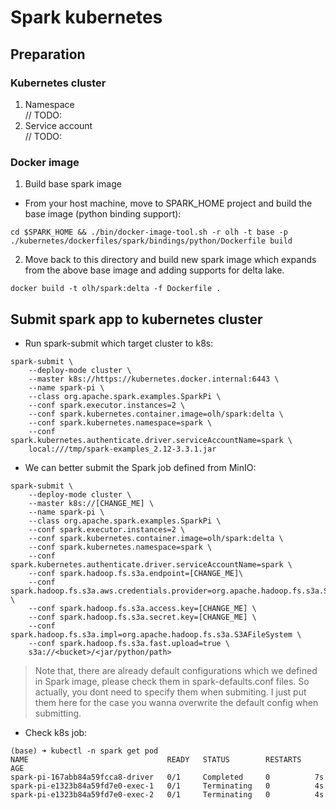 # Spark kubernetes
## Preparation
### Kubernetes cluster
1. Namespace  
// TODO: 
2. Service account  
// TODO: 
### Docker image
1. Build base spark image
- From your host machine, move to SPARK_HOME project and build the base image (python binding support):
```shell
cd $SPARK_HOME && ./bin/docker-image-tool.sh -r olh -t base -p ./kubernetes/dockerfiles/spark/bindings/python/Dockerfile build
```

2. Move back to this directory and build new spark image which expands from the above base image and adding supports for delta lake.
```shell
docker build -t olh/spark:delta -f Dockerfile .
```

## Submit spark app to kubernetes cluster
- Run spark-submit which target cluster to k8s:
```shell
spark-submit \
    --deploy-mode cluster \
    --master k8s://https://kubernetes.docker.internal:6443 \
    --name spark-pi \
    --class org.apache.spark.examples.SparkPi \
    --conf spark.executor.instances=2 \
    --conf spark.kubernetes.container.image=olh/spark:delta \
    --conf spark.kubernetes.namespace=spark \
    --conf spark.kubernetes.authenticate.driver.serviceAccountName=spark \
    local:///tmp/spark-examples_2.12-3.3.1.jar
```

- We can better submit the Spark job defined from MinIO:
```shell
spark-submit \
    --deploy-mode cluster \
    --master k8s://[CHANGE_ME] \
    --name spark-pi \
    --class org.apache.spark.examples.SparkPi \
    --conf spark.executor.instances=2 \
    --conf spark.kubernetes.container.image=olh/spark:delta \
    --conf spark.kubernetes.namespace=spark \
    --conf spark.kubernetes.authenticate.driver.serviceAccountName=spark \
    --conf spark.hadoop.fs.s3a.endpoint=[CHANGE_ME]\
    --conf spark.hadoop.fs.s3a.aws.credentials.provider=org.apache.hadoop.fs.s3a.SimpleAWSCredentialsProvider \
    --conf spark.hadoop.fs.s3a.access.key=[CHANGE_ME] \
    --conf spark.hadoop.fs.s3a.secret.key=[CHANGE_ME] \
    --conf spark.hadoop.fs.s3a.impl=org.apache.hadoop.fs.s3a.S3AFileSystem \
    --conf spark.hadoop.fs.s3a.fast.upload=true \
    s3a://<bucket>/<jar/python/path>
```

> Note that, there are already default configurations which we defined in Spark image, please check them in spark-defaults.conf files. So actually, you dont need to specify them when submiting. I just put them here for the case you wanna overwrite the default config when submitting. 

- Check k8s job:
```shell
(base) ➜ kubectl -n spark get pod
NAME                               READY   STATUS        RESTARTS   AGE
spark-pi-167abb84a59fcca8-driver   0/1     Completed     0          7s
spark-pi-e1323b84a59fd7e0-exec-1   0/1     Terminating   0          4s
spark-pi-e1323b84a59fd7e0-exec-2   0/1     Terminating   0          4s
```
